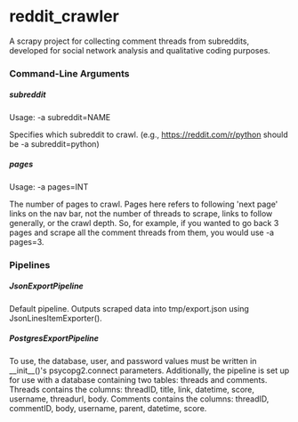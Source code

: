 # reddit_crawler
A scrapy project for collecting comment threads from subreddits, developed for social network analysis and qualitative coding purposes.

### Command-Line Arguments
##### subreddit
Usage: -a subreddit=NAME

Specifies which subreddit to crawl. (e.g., https://reddit.com/r/python should be -a subreddit=python)
##### pages
Usage: -a pages=INT

The number of pages to crawl. Pages here refers to following 'next page' links on the nav bar, not the number of threads to scrape, links to follow generally, or the crawl depth. So, for example, if you wanted to go back 3 pages and scrape all the comment threads from them, you would use -a pages=3.

### Pipelines
##### JsonExportPipeline
Default pipeline. Outputs scraped data into tmp/export.json using JsonLinesItemExporter().
##### PostgresExportPipeline
To use, the database, user, and password values must be written in \_\_init\_\_()'s psycopg2.connect parameters. Additionally, the pipeline is set up for use with a database containing two tables: threads and comments. Threads contains the columns: threadID, title, link, datetime, score, username, threadurl, body. Comments contains the columns: threadID, commentID, body, username, parent, datetime, score.
